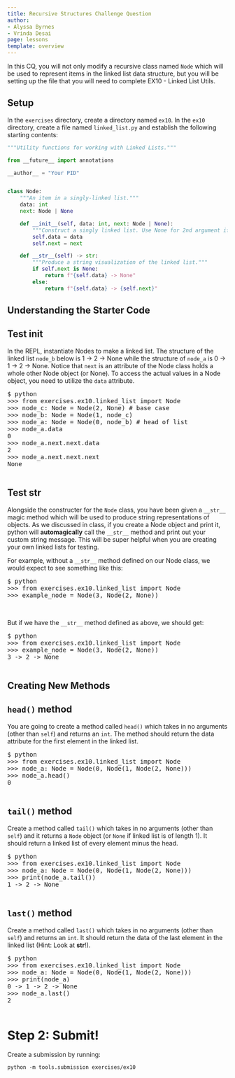```yaml
---
title: Recursive Structures Challenge Question
author:
- Alyssa Byrnes
- Vrinda Desai
page: lessons
template: overview
---
```


In this CQ, you will not only modify a recursive class named `Node` which will be used to represent items in the linked list data structure, but you will be setting up the file that you will need to complete EX10 - Linked List Utils. 

## Setup
In the `exercises` directory, create a directory named `ex10`. In the `ex10` directory, create a file named `linked_list.py` and establish the following starting contents:

~~~python
"""Utility functions for working with Linked Lists."""

from __future__ import annotations

__author__ = "Your PID"


class Node:
    """An item in a singly-linked list."""
    data: int
    next: Node | None

    def __init__(self, data: int, next: Node | None):
        """Construct a singly linked list. Use None for 2nd argument if tail."""
        self.data = data
        self.next = next

    def __str__(self) -> str:
        """Produce a string visualization of the linked list."""
        if self.next is None:
            return f"{self.data} -> None"
        else:
            return f"{self.data} -> {self.next}"
~~~

## Understanding the Starter Code

## Test __init__

In the REPL, instantiate Nodes to make a linked list. The structure of the linked list `node_b` below is 1 -> 2 -> None while the structure of `node_a` is 0 -> 1 -> 2 -> None. Notice that `next` is an attribute of the Node class holds a whole other Node object (or None). To access the actual values in a Node object, you need to utilize the `data` attribute. 

<pre>
<div class="terminal">$ python 
>>> from exercises.ex10.linked_list import Node
>>> node_c: Node = Node(2, None) # base case
>>> node_b: Node = Node(1, node_c)
>>> node_a: Node = Node(0, node_b) # head of list
>>> node_a.data
0
>>> node_a.next.next.data
2
>>> node_a.next.next.next
None
</div>
</pre>

## Test __str__

Alongside the constructer for the `Node` class, you have been given a  `__str__` magic method which will be used to produce string representations of objects. As we discussed in class, if you create a Node object and print it, python will **automagically** call the `__str__` method and print out your custom string message. This will be super helpful when you are creating your own linked lists for testing.

For example, without a `__str__` method defined on our Node class, we would expect to see something like this:

<pre>
<div class="terminal">$ python 
>>> from exercises.ex10.linked_list import Node
>>> example_node = Node(3, Node(2, None))
<Node object at 0x7f959129e130>
</div>
</pre>

But if we have the `__str__` method defined as above, we should get:

<pre>
<div class="terminal">$ python 
>>> from exercises.ex10.linked_list import Node
>>> example_node = Node(3, Node(2, None))
3 -> 2 -> None
</div>
</pre>

## Creating New Methods

## `head()` method

You are going to create a method called `head()` which takes in no arguments (other than `self`) and returns an `int`. The method should return the data attribute for the first element in the linked list.

<pre>
<div class="terminal">$ python 
>>> from exercises.ex10.linked_list import Node
>>> node_a: Node = Node(0, Node(1, Node(2, None)))
>>> node_a.head()
0
</div>
</pre>

## `tail()` method

Create a method called `tail()` which takes in no arguments (other than `self`) and it returns a `Node` object (or `None` if linked list is of length 1). It should return a linked list of every element minus the head.

<pre>
<div class="terminal">$ python 
>>> from exercises.ex10.linked_list import Node
>>> node_a: Node = Node(0, Node(1, Node(2, None)))
>>> print(node_a.tail())
1 -> 2 -> None
</div>
</pre>

## `last()` method

Create a method called `last()` which takes in no arguments (other than `self`) and returns an `int`. It should return the data of the last element in the linked list (Hint: Look at __str__!).

<pre>
<div class="terminal">$ python 
>>> from exercises.ex10.linked_list import Node
>>> node_a: Node = Node(0, Node(1, Node(2, None)))
>>> print(node_a)
0 -> 1 -> 2 -> None
>>> node_a.last()
2
</div>
</pre>


# Step 2: Submit!

Create a submission by running: 

`python -m tools.submission exercises/ex10`
